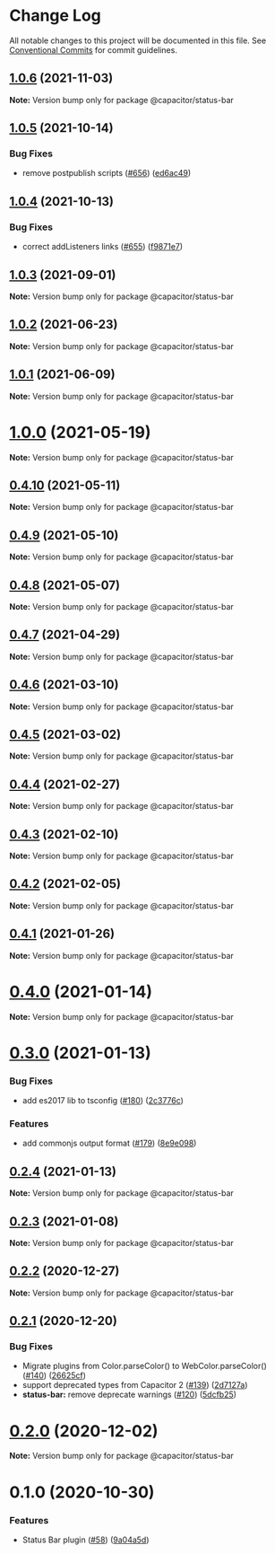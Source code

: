 # Change Log

All notable changes to this project will be documented in this file.
See [Conventional Commits](https://conventionalcommits.org) for commit guidelines.

## [1.0.6](https://github.com/ionic-team/capacitor-plugins/compare/@capacitor/status-bar@1.0.5...@capacitor/status-bar@1.0.6) (2021-11-03)

**Note:** Version bump only for package @capacitor/status-bar





## [1.0.5](https://github.com/ionic-team/capacitor-plugins/compare/@capacitor/status-bar@1.0.4...@capacitor/status-bar@1.0.5) (2021-10-14)


### Bug Fixes

* remove postpublish scripts ([#656](https://github.com/ionic-team/capacitor-plugins/issues/656)) ([ed6ac49](https://github.com/ionic-team/capacitor-plugins/commit/ed6ac499ebf4a47525071ccbfc36c27503e11f60))





## [1.0.4](https://github.com/ionic-team/capacitor-plugins/compare/@capacitor/status-bar@1.0.3...@capacitor/status-bar@1.0.4) (2021-10-13)


### Bug Fixes

* correct addListeners links ([#655](https://github.com/ionic-team/capacitor-plugins/issues/655)) ([f9871e7](https://github.com/ionic-team/capacitor-plugins/commit/f9871e7bd53478addb21155e148829f550c0e457))





## [1.0.3](https://github.com/ionic-team/capacitor-plugins/compare/@capacitor/status-bar@1.0.2...@capacitor/status-bar@1.0.3) (2021-09-01)

**Note:** Version bump only for package @capacitor/status-bar





## [1.0.2](https://github.com/ionic-team/capacitor-plugins/compare/@capacitor/status-bar@1.0.1...@capacitor/status-bar@1.0.2) (2021-06-23)

**Note:** Version bump only for package @capacitor/status-bar





## [1.0.1](https://github.com/ionic-team/capacitor-plugins/compare/@capacitor/status-bar@1.0.0...@capacitor/status-bar@1.0.1) (2021-06-09)

**Note:** Version bump only for package @capacitor/status-bar





# [1.0.0](https://github.com/ionic-team/capacitor-plugins/compare/@capacitor/status-bar@0.4.10...@capacitor/status-bar@1.0.0) (2021-05-19)

**Note:** Version bump only for package @capacitor/status-bar





## [0.4.10](https://github.com/ionic-team/capacitor-plugins/compare/@capacitor/status-bar@0.4.9...@capacitor/status-bar@0.4.10) (2021-05-11)

**Note:** Version bump only for package @capacitor/status-bar





## [0.4.9](https://github.com/ionic-team/capacitor-plugins/compare/@capacitor/status-bar@0.4.8...@capacitor/status-bar@0.4.9) (2021-05-10)

**Note:** Version bump only for package @capacitor/status-bar





## [0.4.8](https://github.com/ionic-team/capacitor-plugins/compare/@capacitor/status-bar@0.4.7...@capacitor/status-bar@0.4.8) (2021-05-07)

**Note:** Version bump only for package @capacitor/status-bar





## [0.4.7](https://github.com/ionic-team/capacitor-plugins/compare/@capacitor/status-bar@0.4.6...@capacitor/status-bar@0.4.7) (2021-04-29)

**Note:** Version bump only for package @capacitor/status-bar





## [0.4.6](https://github.com/ionic-team/capacitor-plugins/compare/@capacitor/status-bar@0.4.5...@capacitor/status-bar@0.4.6) (2021-03-10)

**Note:** Version bump only for package @capacitor/status-bar





## [0.4.5](https://github.com/ionic-team/capacitor-plugins/compare/@capacitor/status-bar@0.4.4...@capacitor/status-bar@0.4.5) (2021-03-02)

**Note:** Version bump only for package @capacitor/status-bar





## [0.4.4](https://github.com/ionic-team/capacitor-plugins/compare/@capacitor/status-bar@0.4.3...@capacitor/status-bar@0.4.4) (2021-02-27)

**Note:** Version bump only for package @capacitor/status-bar





## [0.4.3](https://github.com/ionic-team/capacitor-plugins/compare/@capacitor/status-bar@0.4.2...@capacitor/status-bar@0.4.3) (2021-02-10)

**Note:** Version bump only for package @capacitor/status-bar





## [0.4.2](https://github.com/ionic-team/capacitor-plugins/compare/@capacitor/status-bar@0.4.1...@capacitor/status-bar@0.4.2) (2021-02-05)

**Note:** Version bump only for package @capacitor/status-bar





## [0.4.1](https://github.com/ionic-team/capacitor-plugins/compare/@capacitor/status-bar@0.4.0...@capacitor/status-bar@0.4.1) (2021-01-26)

**Note:** Version bump only for package @capacitor/status-bar





# [0.4.0](https://github.com/ionic-team/capacitor-plugins/compare/@capacitor/status-bar@0.3.0...@capacitor/status-bar@0.4.0) (2021-01-14)

**Note:** Version bump only for package @capacitor/status-bar





# [0.3.0](https://github.com/ionic-team/capacitor-plugins/compare/@capacitor/status-bar@0.2.4...@capacitor/status-bar@0.3.0) (2021-01-13)


### Bug Fixes

* add es2017 lib to tsconfig ([#180](https://github.com/ionic-team/capacitor-plugins/issues/180)) ([2c3776c](https://github.com/ionic-team/capacitor-plugins/commit/2c3776c38ca025c5ee965dec10ccf1cdb6c02e2f))


### Features

* add commonjs output format ([#179](https://github.com/ionic-team/capacitor-plugins/issues/179)) ([8e9e098](https://github.com/ionic-team/capacitor-plugins/commit/8e9e09862064b3f6771d7facbc4008e995d9b463))





## [0.2.4](https://github.com/ionic-team/capacitor-plugins/compare/@capacitor/status-bar@0.2.3...@capacitor/status-bar@0.2.4) (2021-01-13)

**Note:** Version bump only for package @capacitor/status-bar





## [0.2.3](https://github.com/ionic-team/capacitor-plugins/compare/@capacitor/status-bar@0.2.2...@capacitor/status-bar@0.2.3) (2021-01-08)

**Note:** Version bump only for package @capacitor/status-bar





## [0.2.2](https://github.com/ionic-team/capacitor-plugins/compare/@capacitor/status-bar@0.2.1...@capacitor/status-bar@0.2.2) (2020-12-27)

**Note:** Version bump only for package @capacitor/status-bar





## [0.2.1](https://github.com/ionic-team/capacitor-plugins/compare/@capacitor/status-bar@0.2.0...@capacitor/status-bar@0.2.1) (2020-12-20)


### Bug Fixes

* Migrate plugins from Color.parseColor() to WebColor.parseColor() ([#140](https://github.com/ionic-team/capacitor-plugins/issues/140)) ([26625cf](https://github.com/ionic-team/capacitor-plugins/commit/26625cfefe45b8d1f17ce27efbc8b04f23e99d93))
* support deprecated types from Capacitor 2 ([#139](https://github.com/ionic-team/capacitor-plugins/issues/139)) ([2d7127a](https://github.com/ionic-team/capacitor-plugins/commit/2d7127a488e26f0287951921a6db47c49d817336))
* **status-bar:** remove deprecate warnings ([#120](https://github.com/ionic-team/capacitor-plugins/issues/120)) ([5dcfb25](https://github.com/ionic-team/capacitor-plugins/commit/5dcfb25b7307e631873fc66523ffccd206e07875))





# [0.2.0](https://github.com/ionic-team/capacitor-plugins/compare/@capacitor/status-bar@0.1.0...@capacitor/status-bar@0.2.0) (2020-12-02)

**Note:** Version bump only for package @capacitor/status-bar





# 0.1.0 (2020-10-30)


### Features

* Status Bar plugin ([#58](https://github.com/ionic-team/capacitor-plugins/issues/58)) ([9a04a5d](https://github.com/ionic-team/capacitor-plugins/commit/9a04a5daa16a283383afba58acde1d11d81378ec))
